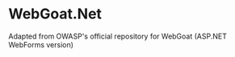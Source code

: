 WebGoat.Net
===========

Adapted from OWASP's official repository for WebGoat (ASP.NET WebForms version)
